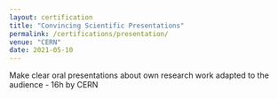 ```yaml
---
layout: certification
title: "Convincing Scientific Presentations"
permalink: /certifications/presentation/
venue: "CERN"
date: 2021-05-10
---
```


Make clear oral presentations about own research work adapted to the audience - 16h by CERN
